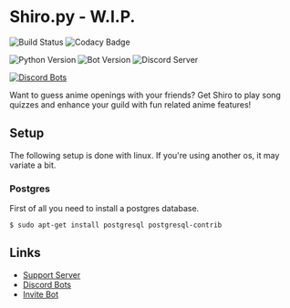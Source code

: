# Shiro.py - W.I.P.
![Build Status](https://api.travis-ci.org/MrSpinne/Shiro.py.svg?branch=master)
![Codacy Badge](https://api.codacy.com/project/badge/Grade/d668927a72f14c19b23ca9a0ed71fb20)

![Python Version](https://img.shields.io/badge/python-3.7-blue)
![Bot Version](https://img.shields.io/badge/version-1.3-orange)
![Discord Server](https://img.shields.io/discord/600761022089003021)

[![Discord Bots](https://discordbots.org/api/widget/593116701281746955.svg)](https://discordbots.org/bot/593116701281746955)

Want to guess anime openings with your friends? Get Shiro to play 
song quizzes and enhance your guild with fun related anime features!

## Setup
The following setup is done with linux. If you're using another os, it may variate a bit. 
### Postgres
First of all you need to install a postgres database.

```
$ sudo apt-get install postgresql postgresql-contrib
```

## Links
* [Support Server](https://discord.gg/5z4z8kh)
* [Discord Bots](https://discordbots.org/bot/593116701281746955)
* [Invite Bot](https://discordapp.com/oauth2/authorize?client_id=593116701281746955&permissions=3238976&scope=bot)
